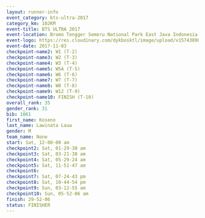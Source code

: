 ```yaml
---
layout: runner-info 
event_category: bts-ultra-2017 
category_km: 102KM 
event-title: BTS ULTRA 2017 
event-location: Bromo Tengger Semeru National Park East Java Indonesia 
event-logo: https://res.cloudinary.com/dykbosktl/image/upload/v1574389068/Logo/btsultra-profilpic_qfpjxb.png 
event-date: 2017-11-03 
checkpoint-name2: W1 (T-2) 
checkpoint-name3: W2 (T-3) 
checkpoint-name4: W3 (T-4) 
checkpoint-name5: W5A (T-5) 
checkpoint-name6: W6 (T-6) 
checkpoint-name7: W7 (T-7) 
checkpoint-name8: W8 (T-8) 
checkpoint-name9: W12 (T-9) 
checkpoint-name10: FINISH (T-10) 
overall_rank: 35
gender_rank: 31
bib: 1061
first_name: Koseno
last_name: Lawinata Lauw
gender: M
team_name: None
start: Sat, 12-00-00 am
checkpoint2: Sat, 01-29-30 am
checkpoint3: Sat, 03-21-38 am
checkpoint4: Sat, 05-29-24 am
checkpoint5: Sat, 11-51-47 am
checkpoint6: 
checkpoint7: Sat, 07-24-43 pm
checkpoint8: Sat, 10-44-54 pm
checkpoint9: Sun, 03-12-55 am
checkpoint10: Sun, 05-52-06 am
finish: 29-52-06
status: FINISHER
---
```

